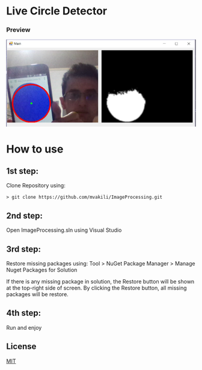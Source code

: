 # Live Circle Detector


### Preview

![Preview](preview.jpg)

# How to use

## 1st step:
Clone Repository using:
```
> git clone https://github.com/mvakili/ImageProcessing.git
```

## 2nd step:
Open ImageProcessing.sln using Visual Studio

## 3rd step:
Restore missing packages using: 
Tool > NuGet Package Manager > Manage Nuget Packages for Solution

If there is any missing package in solution, the Restore button will be shown at the top-right side of screen. By clicking the Restore button, all missing packages will be restore.

## 4th step:
Run and enjoy

## License
[MIT](https://github.com/mvakili/ImageProcessing/blob/master/LICENSE)